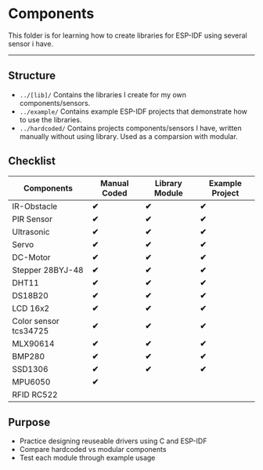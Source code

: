 # Components
This folder is for learning how to create libraries for ESP-IDF using several sensor i have.

---

## Structure
- `../[lib]/` Contains the libraries I create for my own components/sensors.
- `../example/` Contains example ESP-IDF projects that demonstrate how to use the libraries.
- `../hardcoded/` Contains projects components/sensors I have, written manually without using library. Used as a comparsion with modular.

## Checklist

| Components | Manual Coded | Library Module | Example Project |
|------------|--------------|----------------|-----------------|
| IR-Obstacle| **✔** | **✔** | **✔** |
| PIR Sensor | **✔** | **✔** | **✔** |
| Ultrasonic | **✔** | **✔** | **✔** |
| Servo | **✔** | **✔** | **✔** |
| DC-Motor | **✔** | **✔** | **✔** |
| Stepper 28BYJ-48 | **✔**| **✔** | **✔** |
| DHT11 | **✔** | **✔** | **✔** |
| DS18B20 | **✔** | **✔** | **✔** |
| LCD 16x2 | **✔** | **✔** | **✔** |
| Color sensor tcs34725 | **✔** | **✔** | **✔** |
| MLX90614 | **✔** | **✔** | **✔** |
| BMP280 | **✔** | **✔** | **✔** |
| SSD1306 | **✔** | **✔** | **✔** |
| MPU6050 | **✔** |  |  |
| RFID RC522 |  |  |  |


## Purpose
- Practice designing reuseable drivers using C and ESP-IDF
- Compare hardcoded vs modular components
- Test each module through example usage
